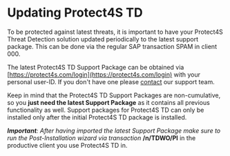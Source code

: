# Updating Protect4S TD

To be protected against latest threats, it is important to have your Protect4S Threat Detection solution updated periodically to the latest support package. This can be done via the regular SAP transaction SPAM in client 000.

The latest Protect4S TD Support Package can be obtained via [https://protect4s.com/login](https://protect4s.com/login) with your personal user-ID. If you don't have one please [contact](../support/) our support team.

Keep in mind that the Protect4S TD Support Packages are non-cumulative, so you **just need the latest Support Package** as it contains all previous functionality as well. Support packages for Protect4S TD can only be installed only after the initial Protect4S TD package is installed.

_**Important**: After having imported the latest Support Package make sure to run the Post-Installation wizard via transaction_ **/n/TDWO/PI** in the productive client you use Protect4S TD in.
